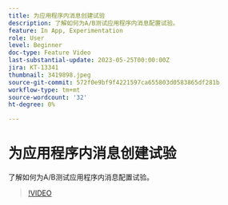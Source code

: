 ```yaml
---
title: 为应用程序内消息创建试验
description: 了解如何为A/B测试应用程序内消息配置试验。
feature: In App, Experimentation
role: User
level: Beginner
doc-type: Feature Video
last-substantial-update: 2023-05-25T00:00:00Z
jira: KT-13341
thumbnail: 3419898.jpeg
source-git-commit: 572f0e9bf9f4221597ca655803d0583865df281b
workflow-type: tm+mt
source-wordcount: '32'
ht-degree: 0%

---
```



# 为应用程序内消息创建试验

了解如何为A/B测试应用程序内消息配置试验。

>[!VIDEO](https://video.tv.adobe.com/v/3419898/?learn=on)
